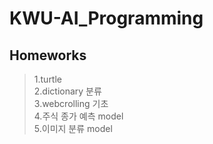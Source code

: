 # KWU-AI_Programming   
## Homeworks   
>1.turtle  
>2.dictionary 분류   
>3.webcrolling 기초   
>4.주식 종가 예측 model   
>5.이미지 분류 model
